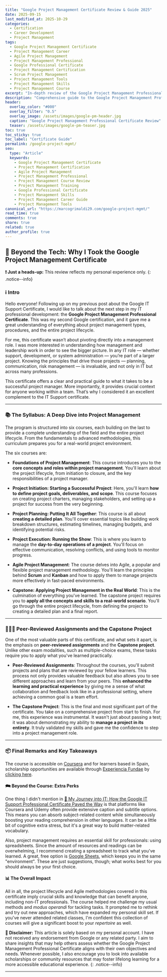 ```yaml
---
title: "Google Project Management Certificate Review & Guide 2025"
date: 2025-09-15
last_modified_at: 2025-10-29
categories:
  - Certification
  - Career Development
  - Project Management
tags:
  - Google Project Management Certificate
  - Project Management Career
  - Agile Project Management
  - Project Management Professional
  - Google Professional Certificate
  - Project Management Certification
  - Scrum Project Management
  - Project Management Tools
  - Project Management Skills
  - Project Management Course
excerpt: "In-depth review of the Google Project Management Professional Certificate: course content, hands-on assignments, and career opportunities. Learn how this certification enhances your project management skills in 2025."
description: "Comprehensive guide to the Google Project Management Professional Certificate. Explore course curriculum, peer-reviewed assignments, and how this certification can advance your project management career in 2025."
header:
  overlay_color: "#000"
  overlay_filter: "0.5"
  overlay_image: /assets/images/google-pm-header.jpg
  caption: "Google Project Management Professional Certificate Review"
  teaser: /assets/images/google-pm-teaser.jpg
toc: true
toc_sticky: true
toc_label: "Certificate Guide"
permalink: /google-project-mgmt/
seo:
  type: "Article"
  keywords:
    - Google Project Management Certificate
    - Project Management Certification
    - Agile Project Management
    - Project Management Professional
    - Project Management Course Review
    - Project Management Training
    - Google Professional Certificate
    - Project Management Skills
    - Project Management Career Guide
    - Project Management Tools
canonical_url: "https://marcogrimaldi29.com/google-project-mgmt/"
read_time: true
comments: true
share: true
related: true
author_profile: true
---
```


## 🎯 Beyond the Tech: Why I Took the Google Project Management Certificate 

**❗ Just a heads-up:** This review reflects my personal experience only.
{: .notice--info}

### ℹ️ Intro 

Hello everyone! Following up on my previous post about the Google IT Support Certificate, I would like to talk about the next step in my IT professional development: the **Google Project Management Professional Certificate**. This was my second Google certification, and it gave me a great understanding of everything about project management types, procedures, and the entire project lifecycle.

For me, this certificate wasn’t about pivoting directly into a management role. I was more interested in understanding how management and leadership work in order to see the bigger picture. In any IT role — whether support, development, or system administration — you’re part of a larger project. Knowing the principles that drive those projects — planning, communication, risk management — is invaluable, and not only in IT but across many professions.

This certificate offers a clear and practical guide to what it takes to be a successful project manager. More importantly, it provides crucial context for anyone working within a team. That’s why I considered it an excellent complement to the IT Support certificate.

---

### 📚 The Syllabus: A Deep Dive into Project Management

The program is structured into six courses, each building on the last to provide a complete understanding of the field and the entire project lifecycle. From the fundamentals to advanced methodologies, this curriculum prepares you for a real-world project environment.

The six courses are:

* **Foundations of Project Management**: This course introduces you to the **core concepts and roles within project management**. You'll learn about the project lifecycle, from initiation to closure, and the key responsibilities of a project manager.

* **Project Initiation: Starting a Successful Project**: Here, you'll learn **how to define project goals, deliverables, and scope**. This course focuses on creating project charters, managing stakeholders, and setting up a project for success from the very beginning.

* **Project Planning: Putting It All Together**: This course is all about **creating a detailed plan**. You'll cover essential topics like building work breakdown structures, estimating timelines, managing budgets, and identifying potential risks.

* **Project Execution: Running the Show**: This is where you learn to manage the **day-to-day operations of a project**. You'll focus on effective communication, resolving conflicts, and using tools to monitor progress.

* **Agile Project Management**: The course delves into Agile, a popular and flexible project management methodology. You'll learn the principles behind **Scrum** and **Kanban** and how to apply them to manage projects more effectively in fast-paced environments.

* **Capstone: Applying Project Management in the Real World**: This is the culmination of everything you've learned. The capstone project requires you to **apply all the concepts and skills to a real-world scenario**. You'll go through the entire project lifecycle, from defining the project to creating a detailed plan and a final report.

---

### 👩🏻‍💻 Peer-Reviewed Assignments and the Capstone Project

One of the most valuable parts of this certificate, and what sets it apart, is the emphasis on **peer-reviewed assignments** and the **Capstone project**. Unlike other exam modalities, such as multiple-choice exams, these tasks require you to apply what you've learned practically.

* **Peer-Reviewed Assignments**: Throughout the courses, you'll submit projects and plans that are reviewed by your fellow learners. This process not only provides valuable feedback but also allows you to see different approaches and learn from your peers. This **enhanced the learning and practical experience** by giving me a sense of what collaboration and feedback look like in a professional setting, where achieving a common goal is a team effort.

* **The Capstone Project**: This is the final and most significant part of the certificate. You take on a comprehensive project from start to finish. For me, this experience was instrumental. It wasn't just about passing a test; it was about demonstrating my ability to **manage a project in its entirety**. It truly validated my skills and gave me the confidence to step into a project management role.

---

### 📦 Final Remarks and Key Takeaways

The course is accessible on [Coursera](https://www.coursera.org/professional-certificates/google-project-management) and for learners based in Spain, scholarship opportunities are available through [Experiencia Fundae](https://experienciafundae.es/) by [clicking here](https://experienciafundae.es/beca-google).

#### 🗪 Beyond the Course: Extra Perks

One thing I didn't mention in [🚀 My Journey into IT: How the Google IT Support Professional Certificate Paved the Way](/google-it-support/) is that platforms like Coursera and Udemy often provide extensive caption and subtitle options. This means you can absorb subject-related content while simultaneously boosting your reading comprehension in other languages. It can be a little bit of cognitive extra stress, but it's a great way to build matter-related vocabulary.

Also, project management requires an essential skill for professionals: using spreadsheets. Since the amount of resources and readings can be overwhelming, I recommend creating a spreadsheet to track what you've learned. A great, free option is [Google Sheets](https://docs.google.com/spreadsheets/), which keeps you in the same "environment". These are just suggestions, though; what works best for you should always be your first choice.

#### 📊 The Overall Impact

All in all, the project lifecycle and Agile methodologies covered in this certificate imply crucial skills and knowledge that can benefit anyone, including non-IT professionals. The course helped me challenge my usual methods and *modus operandi* for tackling tasks. It prompted me to rethink and try out new approaches, which have expanded my personal skill set. If you've never attended related classes, I'm confident this collection of courses will give a significant boost to your *repertoire* as well.

**🚨 Disclaimer:** This article is solely based on my personal account. I have not received any endorsement from Google or any related party. I aim to share insights that may help others assess whether the Google Project Management Professional Certificate aligns with their own objectives and needs. Whenever possible, I also encourage you to look into available scholarships or community resources that may foster lifelong learning for a more accessible educational experience.
{: .notice--info}

---
